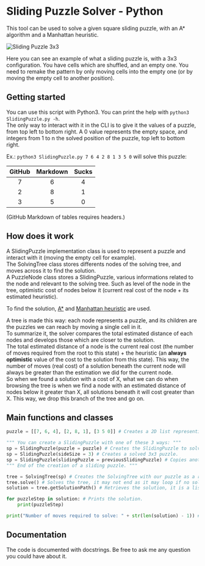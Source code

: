 # Sliding Puzzle Solver - Python
This tool can be used to solve a given square sliding puzzle, with an A* algorithm and a Manhattan heuristic.

![Sliding Puzzle 3x3](https://upload.wikimedia.org/wikipedia/commons/a/a5/Batgirl.gif)

Here you can see an example of what a sliding puzzle is, with a 3x3 configuration. You have cells which are shuffled, and an empty one. You need to remake the pattern by only moving cells into the empty one (or by moving the empty cell to another position).
## Getting started
You can use this script with Python3. You can print the help with `python3 SlidingPuzzle.py -h`.  
The only way to interact with it in the CLI is to give it the values of a puzzle, from top left to bottom right. A 0 value represents the empty space, and integers from 1 to n the solved position of the puzzle, top left to bottom right.

Ex.: `python3 SlidingPuzzle.py 7 6 4 2 8 1 3 5 0` will solve this puzzle:

| GitHub | Markdown | Sucks |
|:---:|:---:|:---:|
| 7 | 6 | 4 |
| 2 | 8 | 1 |
| 3 | 5 | 0 |

(GitHub Markdown of tables requires headers.)

## How does it work
A SlidingPuzzle implementation class is used to represent a puzzle and interact with it (moving the empty cell for example).  
The SolvingTree class stores differents nodes of the solving tree, and moves across it to find the solution.  
A PuzzleNode class stores a SlidingPuzzle, various informations related to the node and relevant to the solving tree. Such as level of the node in the tree, optimistic cost of nodes below it (current real cost of the node + its estimated heuristic).

To find the solution, [A*](https://en.wikipedia.org/wiki/A*_search_algorithm) and [Manhattan heuristic](https://en.wikipedia.org/wiki/Taxicab_geometry) are used.

A tree is made this way: each node represents a puzzle, and its children are the puzzles we can reach by moving a single cell in it.  
To summarize it, the solver compares the total estimated distance of each nodes and develops those which are closer to the solution.  
The total estimated distance of a node is the current real cost (the number of moves required from the root to this state) + the heuristic (an **always optimistic** value of the cost to the solution from this state). This way, the number of moves (real cost) of a solution beneath the current node will always be greater than the estimation we did for the current node.  
So when we found a solution with a cost of X, what we can do when browsing the tree is when we find a node with an estimated distance of nodes below it greater than X, all solutions beneath it will cost greater than X. This way, we drop this branch of the tree and go on.

## Main functions and classes

```python
puzzle = [[7, 6, 4], [2, 8, 1], [3 5 0]] # Creates a 2D list representing the root puzzle.

""" You can create a SlidingPuzzle with one of these 3 ways: """
sp = SlidingPuzzle(puzzle = puzzle) # Creates the SlidingPuzzle to solve.
sp = SlidingPuzzle(sideSize = 3) # Creates a solved 3x3 puzzle.
sp = SlidingPuzzle(slidingPuzzle = previousSlidingPuzzle) # Copies another SlidingPuzzle.
""" End of the creation of a sliding puzzle. """

tree = SolvingTree(sp) # Creates the SolvingTree with our puzzle as a root.
tree.solve() # Solves the tree, it may not end as it may loop if no solution exists to our puzzle.
solution = tree.getSolutionPath() # Retrieves the solution, it is a list of puzzles with each being a different move.

for puzzleStep in solution: # Prints the solution.
    print(puzzleStep)

print("Number of moves required to solve: " + str(len(solution) - 1)) # Prints the number of moves required to reach the solution.
```

## Documentation
The code is documented with docstrings. Be free to ask me any question you could have about it.
